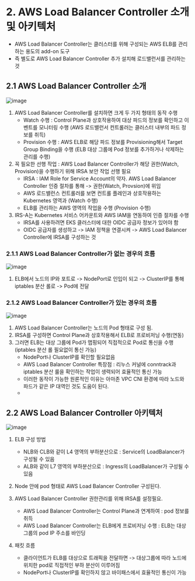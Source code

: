 # 2. AWS Load Balancer Controller 소개 및 아키텍처
- AWS Load Balancer Controller는 클러스터를 위해 구성되는 AWS ELB를 관리하는 용도의 add-on 도구
- 즉 별도로 AWS Load Balancer Controller 추가 설치해 로드밸런서를 관리하는 것

## 2.1 AWS Load Balancer Controller 소개
![image](https://github.com/devhyunuk/eks-cloudnet/assets/49749510/85d08be4-765e-4495-8a85-ebace7f0603f)
1) AWS Load Balancer Controller를 설치하면 크게 두 가지 형태의 동작 수행
   - Watch 수행 : Control Plane과 상호작용하여 대상 파드의 정보를 확인하고 이벤트를 모니터링 수행 (AWS 로드밸런서 컨트롤러는 클러스터 내부의 파드 정보를 취득)
   - Provision 수행 : AWS ELB로 해당 파드 정보를 Provisioning해서 Target Group Binding을 수행 (ELB 대상 그룹에 Pod 정보를 추가하거나 삭제하는 관리를 수행)
2) 꼭 필요한 선행 작업 : AWS Load Balancer Controller가 해당 권한(Watch, Provision)을 수행하기 위해 IRSA 보안 작업 선행 필요
   - IRSA : IAM Role for Service Account의 약자. AWS Load Balancer Controller 인증 절차를 통해 -> 권한(Watch, Provsion)에 위임
   - AWS 로드밸런스 컨트롤러를 보면 컨트롤 플레인과 상호작용하는 Kubernetes 영역과 (Watch 수행)
   - ELB를 관리하는 AWS 영역의 작업을 수행 (Provision 수행)
3) IRS-A는 Kubernetes 서비스 어카운트와 AWS IAM을 연동하여 인증 절차를 수행
   - IRSA를 사용하려면 EKS 클러스터에 대한 OIDC 공급자 정보가 있어야 함
   - OIDC 공급자를 생성하고 -> IAM 정책을 연결시켜 -> AWS Load Balancer Controller에 IRSA를 구성하는 것

### 2.1.1 AWS Load Balancer Controller가 없는 경우의 흐름
![image](https://github.com/devhyunuk/eks-cloudnet/assets/49749510/7349185a-fc59-41dd-aa1e-1950c3215100)
1) ELB에서 노드의 IP와 포트로 -> NodePort로 인입이 되고 -> ClusterIP를 통해 iptables 분산 롤로 -> Pod에 전달
   
### 2.1.2 AWS Load Balancer Controller가 있는 경우의 흐름
![image](https://github.com/devhyunuk/eks-cloudnet/assets/49749510/2d8ee095-7f38-480c-9148-993b3a4a715a)
1) AWS Load Balancer Controller는 노드의 Pod 형태로 구성 됨.
2) IRSA를 구성하면 Control Plane과 상호작용해서 ELB로 프로비저닝 수행(연동)
3) 그러면 ELB는 대상 그룹에 Pod가 맵핑되어 직접적으로 Pod로 통신을 수행 (iptables 분산 롤 필요없이 통신 가능)
   - NodePort나 ClusterIP를 확인할 필요없음
   - AWS Load Balancer Controller 특장점 : 리누스 커널에 conntrack과 iptables 분산 룰을 확인하는 작업이 생력되어 효율적인 통신 가능
   - 이러한 동작이 가능한 원론적인 이유는 아마존 VPC CNI 환경에 따라 노드와 파드가 같은 IP 대역인 것도 도움이 된다.
   - 

## 2.2 AWS Load Balancer Controller 아키텍처 
![image](https://github.com/devhyunuk/eks-cloudnet/assets/49749510/41f3e2e3-8c3d-4f22-a841-a62be42cc927)

1) ELB 구성 방법
   - NLB와 CLB와 같이 L4 영역의 부하분산으로 : Service의 LoadBalancer가 구성될 수 있음
   - ALB와 같이 L7 영역의 부하분산으로 : Ingress의 LoadBalancer가 구성될 수 있음

2) Node 안에 pod 형태로 AWS Load Balancer Controller 구성된다.
3) AWS Load Balancer Controller 권한관리를 위해 IRSA를 설정필요.
   - AWS Load Balancer Controller는 Control Plane과 연계하여 : pod 정보를 취득
   - AWS Load Balancer Controller는 ELB에게 프로비저닝 수행 : ELB는 대상그룹의 pod IP 주소를 바인딩
4) 패킷 흐름
   - 클라이언트가 ELB를 대상으로 트래픽을 전달하면 -> 대상그룹에 따라 노드에 위치한 pod로 직접적인 부하 분산이 이루어짐
   - NodePort나 ClusterIP를 확인하지 않고 바이패스에서 효율적인 통신이 가능












